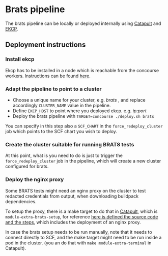 # Brats pipeline

The brats pipeline can be locally or deployed internally using [Catapult](https://github.com/SUSE/catapult) and [EKCP](https://github.com/mudler/ekcp).

## Deployment instructions

### Install ekcp

Ekcp has to be installed in a node which is reachable from the concourse workers. Instructions can be found [here](https://github.com/mudler/ekcp/wiki/Single-node-setup).

### Adapt the pipeline to point to a cluster

- Choose a unique name for your cluster, e.g. *brats* , and replace  accordingly `CLUSTER_NAME` value in the pipeline.
- Define `EKCP_HOST` to point where you deployed ekcp. e.g. *ip:port*
- Deploy the brats pipeline with `TARGET=concourse ./deploy.sh brats`

You can specify in this step also a `SCF_CHART` in the `force_redeploy_cluster` job which points to the SCF chart you wish to deploy.

### Create the cluster suitable for running BRATS tests

At this point, what is you need to do is just to trigger the `force_redeploy_cluster` job in the pipeline, which will create a new cluster configured for brats.

### Deploy the nginx proxy

Some BRATS tests might need an nginx proxy on the cluster to test redacted credentials from output, when downloading buildpack dependencies.

To setup the proxy, there is a make target to do that in [Catapult](https://github.com/SUSE/catapult), which is `module-extra-brats-setup`, for reference [here is defined the source code and the steps](https://github.com/SUSE/catapult/blob/46328a500e2dd75d3e437a8156963bc221bdd76e/modules/scf/brats_setup.sh), which includes the deployment of an nginx proxy.

In case the brats setup needs to be run manually, note that it needs to connect directly to SCF, and the make target might need to be run inside a pod in the cluster. (you an do that with `make module-extra-terminal` in Catapult).